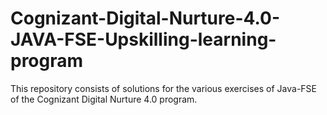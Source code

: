 # Cognizant-Digital-Nurture-4.0-JAVA-FSE-Upskilling-learning-program
This repository consists of solutions for the various exercises of Java-FSE of the Cognizant Digital Nurture 4.0 program.
